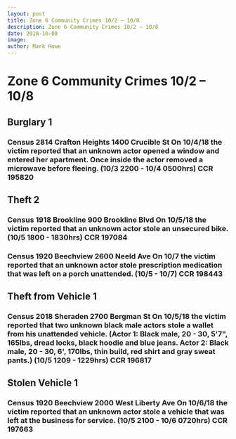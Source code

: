 ```yaml
---
layout: post
title: Zone 6 Community Crimes 10/2 – 10/8
description: Zone 6 Community Crimes 10/2 – 10/8
date: 2018-10-08
image: 
author: Mark Howe
---
```


# Zone 6 Community Crimes 10/2 – 10/8

## Burglary 1
### Census 2814 Crafton Heights 1400 Crucible St On 10/4/18 the victim reported that an unknown actor opened a window and entered her apartment. Once inside the actor removed a microwave before fleeing. (10/3 2200 - 10/4 0500hrs) CCR 195820

## Theft 2
### Census 1918 Brookline 900 Brookline Blvd On 10/5/18 the victim reported that an unknown actor stole an unsecured bike. (10/5 1800 - 1830hrs) CCR 197084
### Census 1920 Beechview 2600 Neeld Ave On 10/7 the victim reported that an unknown actor stole prescription medication that was left on a porch unattended. (10/5 - 10/7) CCR 198443

## Theft from Vehicle 1
### Census 2018 Sheraden 2700 Bergman St On 10/5/18 the victim reported that two unknown black male actors stole a wallet from his unattended vehicle. (Actor 1: Black male, 20 - 30, 5'7", 165lbs, dread locks, black hoodie and blue jeans. Actor 2: Black male, 20 - 30, 6', 170lbs, thin build, red shirt and gray sweat pants.) (10/5 1209 - 1229hrs) CCR 196817

## Stolen Vehicle 1
### Census 1920 Beechview 2000 West Liberty Ave On 10/6/18 the victim reported that an unknown actor stole a vehicle that was left at the business for service. (10/5 2100 - 10/6 0720hrs) CCR 197663

